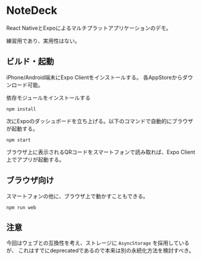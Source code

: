 # NoteDeck

React NativeとExpoによるマルチプラットアプリケーションのデモ。

練習用であり、実用性はない。

## ビルド・起動

iPhone/Android端末にExpo Clientをインストールする。
各AppStoreからダウンロード可能。

依存モジュールをインストールする

```
npm install
```

次にExpoのダッシュボードを立ち上げる。以下のコマンドで自動的にブラウザが起動する。

```
npm start
```

ブラウザ上に表示されるQRコードをスマートフォンで読み取れば、Expo Client上でアプリが起動する。

## ブラウザ向け

スマートフォンの他に、ブラウザ上で動かすこともできる。

```
npm run web
```

## 注意

今回はウェブとの互換性を考え、ストレージに `AsyncStorage` を採用しているが、
これはすでにdeprecatedであるので本来は別の永続化方法を検討すべき。